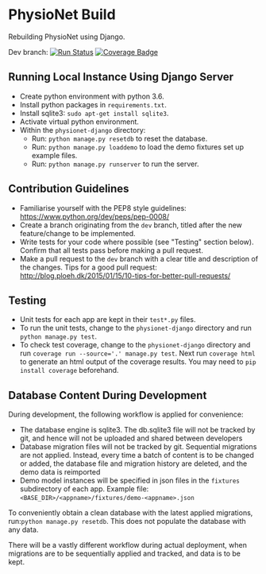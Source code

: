 # PhysioNet Build

Rebuilding PhysioNet using Django.

Dev branch: [![Run Status](https://api.shippable.com/projects/59e7d1baaf0a170700d5b5b0/badge?branch=dev)](https://app.shippable.com/github/MIT-LCP/physionet-build) [![Coverage Badge](https://api.shippable.com/projects/59e7d1baaf0a170700d5b5b0/coverageBadge?branch=dev)](https://app.shippable.com/github/MIT-LCP/physionet-build)

## Running Local Instance Using Django Server

- Create python environment with python 3.6.
- Install python packages in `requirements.txt`.
- Install sqlite3: `sudo apt-get install sqlite3`.
- Activate virtual python environment.
- Within the `physionet-django` directory:
  - Run: `python manage.py resetdb` to reset the database.
  - Run: `python manage.py loaddemo` to load the demo fixtures set up example files.
  - Run: `python manage.py runserver` to run the server.

## Contribution Guidelines

- Familiarise yourself with the PEP8 style guidelines: https://www.python.org/dev/peps/pep-0008/
- Create a branch originating from the `dev` branch, titled after the new feature/change to be implemented.
- Write tests for your code where possible (see "Testing" section below). Confirm that all tests pass before making a pull request.
- Make a pull request to the `dev` branch with a clear title and description of the changes. Tips for a good pull request: http://blog.ploeh.dk/2015/01/15/10-tips-for-better-pull-requests/

## Testing

- Unit tests for each app are kept in their `test*.py` files.
- To run the unit tests, change to the `physionet-django` directory and run `python manage.py test`.
- To check test coverage, change to the `physionet-django` directory and run `coverage run --source='.' manage.py test`. Next run `coverage html` to generate an html output of the coverage results. You may need to `pip install coverage` beforehand.

## Database Content During Development

During development, the following workflow is applied for convenience:
- The database engine is sqlite3. The db.sqlite3 file will not be tracked by git, and hence will not be uploaded and shared between developers
- Database migration files will not be tracked by git. Sequential migrations are not applied. Instead, every time a batch of content is to be changed or added, the database file and migration history are deleted, and the demo data is reimported
- Demo model instances will be specified in json files in the `fixtures` subdirectory of each app. Example file: `<BASE_DIR>/<appname>/fixtures/demo-<appname>.json`

To conveniently obtain a clean database with the latest applied migrations, run:`python manage.py resetdb`. This does not populate the database with any data.

There will be a vastly different workflow during actual deployment, when migrations are to be sequentially applied and tracked, and data is to be kept.
